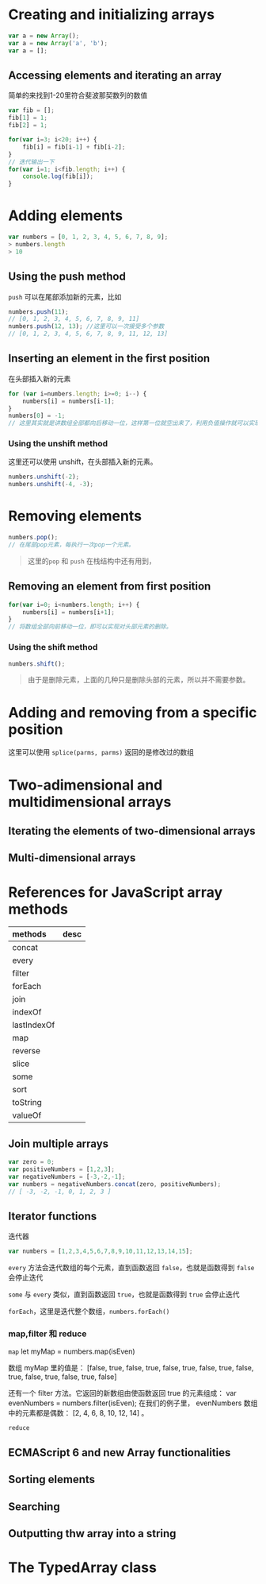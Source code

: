# Creating and initializing arrays

```js
var a = new Array();
var a = new Array('a', 'b');
var a = [];
```

##  Accessing elements and iterating an array

简单的来找到1-20里符合斐波那契数列的数值

```js
var fib = [];
fib[1] = 1;
fib[2] = 1;

for(var i=3; i<20; i++) {
    fib[i] = fib[i-1] + fib[i-2];
}
// 迭代输出一下
for(var i=1; i<fib.length; i++) {
    console.log(fib[i]);
}
```

# Adding elements

```js
var numbers = [0, 1, 2, 3, 4, 5, 6, 7, 8, 9];
> numbers.length
> 10
```

## Using the push method

`push` 可以在尾部添加新的元素，比如
```js
numbers.push(11);
// [0, 1, 2, 3, 4, 5, 6, 7, 8, 9, 11]
numbers.push(12, 13); //这里可以一次接受多个参数
// [0, 1, 2, 3, 4, 5, 6, 7, 8, 9, 11, 12, 13]
```

## Inserting an element in the first position

在头部插入新的元素
```js
for (var i=numbers.length; i>=0; i--) {
    numbers[i] = numbers[i-1];
}
numbers[0] = -1;
// 这里其实就是讲数组全部都向后移动一位，这样第一位就空出来了，利用负值操作就可以实现在 first position 插入元素。
```

### Using the unshift method

这里还可以使用 unshift，在头部插入新的元素。
```js
numbers.unshift(-2);
numbers.unshift(-4, -3);
```

# Removing elements

```js
numbers.pop();
// 在尾部pop元素，每执行一次pop一个元素。
```

> 这里的`pop` 和 `push` 在栈结构中还有用到，

## Removing an element from first position

```js
for(var i=0; i<numbers.length; i++) {
    numbers[i] = numbers[i+1];
}
// 将数组全部向前移动一位，即可以实现对头部元素的删除。
```

### Using the shift method

```js
numbers.shift();
```

> 由于是删除元素，上面的几种只是删除头部的元素，所以并不需要参数。

# Adding and removing from a specific position

这里可以使用 `splice(parms, parms)` 返回的是修改过的数组

# Two-adimensional and multidimensional arrays


## Iterating the elements of two-dimensional arrays

## Multi-dimensional arrays

# References for JavaScript array methods

| methods     | desc |
|:----------- |:-----|
| concat      |      |
| every       |      |
| filter      |      |
| forEach     |      |
| join        |      |
| indexOf     |      |
| lastIndexOf |      |
| map         |      |
| reverse     |      |
| slice       |      |
| some        |      |
| sort        |      |
| toString    |      |
| valueOf     |      |

## Join multiple arrays

```js
var zero = 0;
var positiveNumbers = [1,2,3];
var negativeNumbers = [-3,-2,-1];
var numbers = negativeNumbers.concat(zero, positiveNumbers);
// [ -3, -2, -1, 0, 1, 2, 3 ]
```

## Iterator functions

迭代器

```js
var numbers = [1,2,3,4,5,6,7,8,9,10,11,12,13,14,15];
```

`every` 方法会迭代数组的每个元素，直到函数返回 `false`，也就是函数得到 `false` 会停止迭代

`some` 与 `every` 类似，直到函数返回 `true`，也就是函数得到 `true` 会停止迭代

`forEach`，这里是迭代整个数组，`numbers.forEach()`

### map,filter 和 reduce

`map` let myMap = numbers.map(isEven)

数组 myMap 里的值是： [false, true, false, true, false, true, false, true,
false, true, false, true, false, true, false]

还有一个 filter 方法。它返回的新数组由使函数返回 true 的元素组成：
var evenNumbers = numbers.filter(isEven);
在我们的例子里， evenNumbers 数组中的元素都是偶数： [2, 4, 6, 8, 10, 12, 14] 。

`reduce`

## ECMAScript 6 and new Array functionalities

## Sorting elements

## Searching

## Outputting thw array into a string

# The TypedArray class
